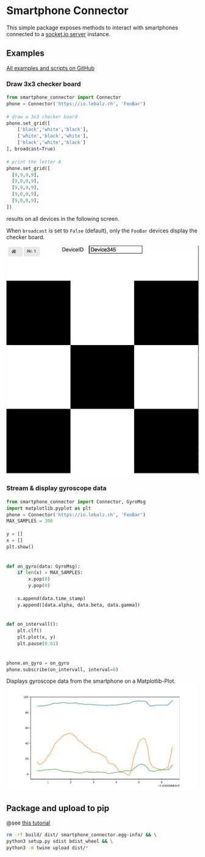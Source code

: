 # Smartphone Connector

This simple package exposes methods to interact with smartphones connected to a [socket.io server](https://github.com/lebalz/socketio_server) instance.

## Examples

[All examples and scripts on GitHub](https://github.com/lebalz/smartphone-connector/blob/master/examples/)

### Draw 3x3 checker board

```py
from smartphone_connector import Connector
phone = Connector('https://io.lebalz.ch', 'FooBar')

# draw a 3x3 checker board
phone.set_grid([
    ['black','white','black'],
    ['white','black','white'],
    ['black','white','black']
], broadcast=True)

# print the letter A
phone.set_grid([
  [9,9,9,9],
  [9,0,0,9],
  [9,9,9,9],
  [9,0,0,9],
  [9,0,0,9],
])
```

results on all devices in the following screen.

When `broadcast` is set to `False` (default), only the `FooBar` devices display the checker board.

![checker board](checker_demo.png)

### Stream & display gyroscope data

```py
from smartphone_connector import Connector, GyroMsg
import matplotlib.pyplot as plt
phone = Connector('https://io.lebalz.ch', 'FooBar')
MAX_SAMPLES = 300

y = []
x = []
plt.show()


def on_gyro(data: GyroMsg):
    if len(x) > MAX_SAMPLES:
        x.pop(0)
        y.pop(0)

    x.append(data.time_stamp)
    y.append([data.alpha, data.beta, data.gamma])


def on_intervall():
    plt.clf()
    plt.plot(x, y)
    plt.pause(0.01)


phone.on_gyro = on_gyro
phone.subscribe(on_intervall, interval=0)
```

Displays gyroscope data from the smartphone on a Matplotlib-Plot.
![Gyroscope-Plot](assets/gyroscope.png)

## Package and upload to pip

@see [this tutorial](https://packaging.python.org/tutorials/packaging-projects/)

```sh
rm -rf build/ dist/ smartphone_connector.egg-info/ && \
python3 setup.py sdist bdist_wheel && \
python3 -m twine upload dist/*
```
